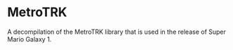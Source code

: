 # MetroTRK
A decompilation of the MetroTRK library that is used in the release of Super Mario Galaxy 1.
